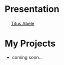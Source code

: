 # Presentation

<img src="https://user-images.githubusercontent.com/114073517/220314916-e6975a5a-c1e7-4373-8c56-44ef4728548d.png" loading="lazy" width="16" height="16"> [Titus Abele](https://www.linkedin.com/in/titus-abele-13265821b/)

# My Projects

* coming soon...
